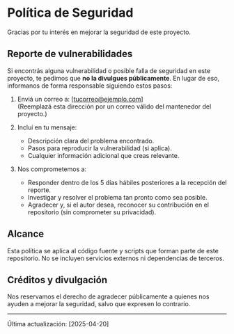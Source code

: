 # Política de Seguridad

Gracias por tu interés en mejorar la seguridad de este proyecto.

## Reporte de vulnerabilidades

Si encontrás alguna vulnerabilidad o posible falla de seguridad en este proyecto, te pedimos que **no la divulgues públicamente**. En lugar de eso, informanos de forma responsable siguiendo estos pasos:

1. Enviá un correo a: [tucorreo@ejemplo.com]  
   (Reemplazá esta dirección por un correo válido del mantenedor del proyecto.)

2. Incluí en tu mensaje:
   - Descripción clara del problema encontrado.
   - Pasos para reproducir la vulnerabilidad (si aplica).
   - Cualquier información adicional que creas relevante.

3. Nos comprometemos a:
   - Responder dentro de los 5 días hábiles posteriores a la recepción del reporte.
   - Investigar y resolver el problema tan pronto como sea posible.
   - Agradecer y, si el autor desea, reconocer su contribución en el repositorio (sin comprometer su privacidad).

## Alcance

Esta política se aplica al código fuente y scripts que forman parte de este repositorio. No se incluyen servicios externos ni dependencias de terceros.

## Créditos y divulgación

Nos reservamos el derecho de agradecer públicamente a quienes nos ayuden a mejorar la seguridad, salvo que expresen lo contrario.

---

Última actualización: [2025-04-20]
